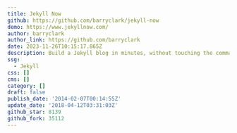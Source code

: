 ```yaml
---
title: Jekyll Now
github: https://github.com/barryclark/jekyll-now
demo: https://www.jekyllnow.com/
author: barryclark
author_link: https://github.com/barryclark
date: 2023-11-26T10:15:17.865Z
description: Build a Jekyll blog in minutes, without touching the command line.
ssg:
  - Jekyll
css: []
cms: []
category: []
draft: false
publish_date: '2014-02-07T00:14:55Z'
update_date: '2018-04-12T03:31:03Z'
github_star: 8139
github_fork: 35112
---
```

